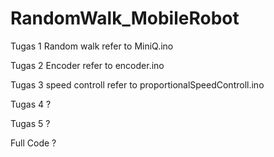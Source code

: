 # RandomWalk_MobileRobot
Tugas 1 Random walk refer to MiniQ.ino

Tugas 2 Encoder refer to encoder.ino

Tugas 3 speed controll refer to proportionalSpeedControll.ino

Tugas 4 ?

Tugas 5 ?

Full Code ?
